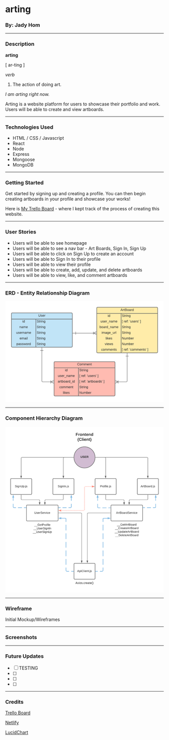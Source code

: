 # arting

### By: Jady Hom
***

### Description
**arting**

[ ar-ting ]

*verb*

1. The action of doing art.

*I am arting right now.*

Arting is a website platform for users to showcase their portfolio and work. Users will be able to create and view artboards. 

***

### Technologies Used
* HTML / CSS / Javascript
* React
* Node
* Express
* Mongoose
* MongoDB
***

### Getting Started

Get started by signing up and creating a profile. You can then begin creating artboards in your profile and showcase your works!

Here is [My Trello Board](https://trello.com/b/snLYqikj.com) - where I kept track of the process of creating this website.
***

### User Stories
* Users will be able to see homepage
* Users will be able to see a nav bar - Art Boards, Sign In, Sign Up
* Users will be able to click on Sign Up to create an account
* Users will be able to Sign In to their profile
* Users will be able to view their profile
* Users will be able to create, add, update, and delete artboards
* Users will be able to view, like, and comment artboards
***

### ERD - Entity Relationship Diagram
![ERD](assets/arting_ERD.png)
***

### Component Hierarchy Diagram
![Component Hierarchy Diagram](assets/arting_ComponentHierarchy.png)
***

### Wireframe
Initial Mockup/Wireframes

***

### Screenshots

***

### Future Updates
- [ ] TESTING
- [ ] 
- [ ] 
- [ ] 
***

### Credits
[Trello Board](trello.com)

[Netlify](https://www.netlify.com/)

[LucidChart](https://www.lucidchart.com/)